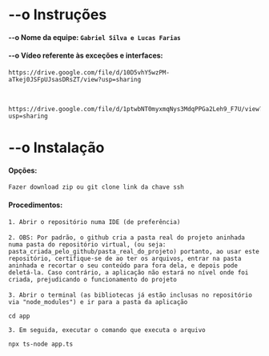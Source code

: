 

# --o Instruções
#### --o Nome da equipe: `Gabriel Silva e Lucas Farias`
#### --o Vídeo referente às exceções e interfaces:
```
https://drive.google.com/file/d/10D5vhY5wzPM-aTkej0JSFpUJsasDRsZT/view?usp=sharing
```
<br>

```
https://drive.google.com/file/d/1ptwbNT0myxmqNys3MdqPPGa2Leh9_F7U/view?usp=sharing
```

# --o Instalação
#### Opções: 
`Fazer download zip ou git clone link da chave ssh`
#### Procedimentos:
`1. Abrir o repositório numa IDE (de preferência)`
<br><br>
`2. OBS: Por padrão, o github cria a pasta real do projeto aninhada numa pasta do repositório virtual, (ou seja: pasta_criada_pelo_github/pasta_real_do_projeto) portanto, ao usar este repositório, certifique-se de ao ter os arquivos, entrar na pasta aninhada e recortar o seu conteúdo para fora dela, e depois pode deletá-la. Caso contrário, a aplicação não estará no nível onde foi criada, prejudicando o funcionamento do projeto`
<br><br>
`3. Abrir o terminal (as bibliotecas já estão inclusas no repositório via "node_modules") e ir para a pasta da aplicação`
```
cd app
```
`3. Em seguida, executar o comando que executa o arquivo`
```
npx ts-node app.ts
```
